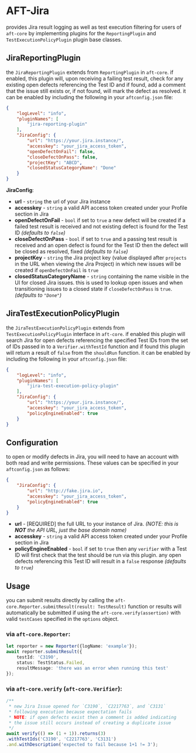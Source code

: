 # AFT-Jira
provides Jira result logging as well as test execution filtering for users of `aft-core` by implementing plugins for the `ReportingPlugin` and `TestExecutionPolicyPlugin` plugin base classes.

## JiraReportingPlugin
the `JiraReportingPlugin` extends from `ReportingPlugin` in `aft-core`. if enabled, this plugin will, upon receiving a failing test result, check for any existing open defects referencing the Test ID and if found, add a comment that the issue still exists or, if not found, will mark the defect as resolved. it can be enabled by including the following in your `aftconfig.json` file:
```json
{
    "logLevel": "info",
    "pluginNames": [
        "jira-reporting-plugin"
    ],
    "JiraConfig": {
        "url": "https://your.jira.instance/",
        "accesskey": "your_jira_access_token",
        "openDefectOnFail": false,
        "closeDefectOnPass": false,
        "projectKey": "ABCD",
        "closedStatusCategoryName": "Done"
    }
}
```
**JiraConfig**:
- **url** - `string` the url of your Jira instance
- **accesskey** - `string` a valid API access token created under your Profile section in Jira
- **openDefectOnFail** - `bool` if set to `true` a new defect will be created if a failed test result is received and not existing defect is found for the Test ID _(defaults to `false`)_
- **closeDefectOnPass** - `bool` if set to `true` and a passing test result is received and an open defect is found for the Test ID then the defect will be closed as resolved, fixed _(defaults to `false`)_
- **projectKey** - `string` the Jira project key (value displayed after `projects` in the URL when viewing the Jira Project) in which new issues will be created if `openDefectOnFail` is `true`
- **closedStatusCategoryName** - `string` containing the name visible in the UI for closed Jira issues. this is used to lookup open issues and when transitioning issues to a closed state if `closeDefectOnPass` is `true`. _(defaults to `"Done"`)_

## JiraTestExecutionPolicyPlugin
the `JiraTestExecutionPolicyPlugin` extends from `TestExecutionPolicyPlugin` interface in `aft-core`. if enabled this plugin will search Jira for open defects referencing the specified Test IDs from the set of IDs passed in to a `Verifier.withTestId` function and if found this plugin will return a result of `false` from the `shouldRun` function. it can be enabled by including the following in your `aftconfig.json` file:
```json
{
    "logLevel": "info",
    "pluginNames": [
        "jira-test-execution-policy-plugin"
    ],
    "JiraConfig": {
        "url": "https://your.jira.instance/",
        "accesskey": "your_jira_access_token",
        "policyEngineEnabled": true
    }
}
```
## Configuration
to open or modify defects in Jira, you will need to have an account with both read and write permissions. These values can be specified in your `aftconfig.json` as follows:
```json
{
    "JiraConfig": {
        "url": "http://fake.jira.io",
        "accesskey": "your_jira_access_token",
        "policyEngineEnabled": true
    }
}
```
- **url** - [REQUIRED] the full URL to your instance of Jira. _(NOTE: this is **NOT** the API URL, just the base domain name)_
- **accesskey** - `string` a valid API access token created under your Profile section in Jira
- **policyEngineEnabled** - `bool` if set to `true` then any `verifier` with a Test ID will first check that the test should be run via this plugin. any open defects referencing this Test ID will result in a `false` response _(defaults to `true`)_

## Usage
you can submit results directly by calling the `aft-core.Reporter.submitResult(result: TestResult)` function or results will automatically be submitted if using the `aft-core.verify(assertion)` with valid `testCases` specified in the `options` object. 

### via `aft-core.Reporter`:
```typescript
let reporter = new Reporter({logName: 'example'});
await reporter.submitResult({
    testId: 'C3190',
    status: TestStatus.Failed,
    resultMessage: 'there was an error when running this test'
});
```
### via `aft-core.verify` (`aft-core.Verifier`):
```typescript
/** 
 * new Jira Issue opened for `C3190`, `C2217763`, and `C3131`
 * following execution because expectation fails
 * NOTE: if open defects exist then a comment is added indicating
 * the issue still occurs instead of creating a duplicate issue
 */
await verify(() => (1 + 1)).returns(3) 
.withTestIds('C3190', 'C2217763', 'C3131')
.and.withDescription('expected to fail because 1+1 != 3');
```
